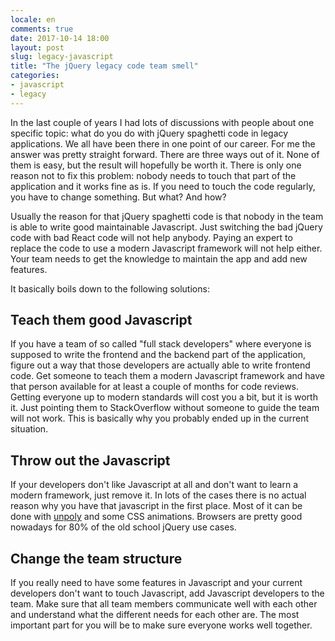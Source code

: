 ```yaml
---
locale: en
comments: true
date: 2017-10-14 18:00
layout: post
slug: legacy-javascript
title: "The jQuery legacy code team smell"
categories:
- javascript
- legacy
---
```

In the last couple of years I had lots of discussions with people about one
specific topic: what do you do with jQuery spaghetti code in legacy
applications. We all have been there in one point of our career. For me the
answer was pretty straight forward. There are three ways out of it. None of
them is easy, but the result will hopefully be worth it. There is only
one reason not to fix this problem: nobody needs to touch that part of the
application and it works fine as is. If you need to touch the code regularly,
you have to change something. But what? And how?

Usually the reason for that jQuery spaghetti code is that nobody in the team
is able to write good maintainable Javascript. Just switching the bad jQuery code with
bad React code will not help anybody. Paying an expert to replace the code
to use a modern Javascript framework will not help either. Your team needs to
get the knowledge to maintain the app and add new features.

It basically boils down to the following solutions:

## Teach them good Javascript

If you have a team of so called "full stack developers" where everyone is
supposed to write the frontend and the backend part of the application, figure
out a way that those developers are actually able to write frontend code.
Get someone to teach them a modern Javascript framework and have that person
available for at least a couple of months for code reviews. Getting everyone
up to modern standards will cost you a bit, but it is worth it. Just pointing
them to StackOverflow without someone to guide the team will not work. This is
basically why you probably ended up in the current situation.

## Throw out the Javascript

If your developers don't like Javascript at all and don't want to learn a modern
framework, just remove it. In lots of the cases there is no actual reason
why you have that javascript in the first place. Most of it can be done with
[unpoly](https://unpoly.com/) and some CSS animations. Browsers are pretty good
nowadays for 80% of the old school jQuery use cases.

## Change the team structure

If you really need to have some features in Javascript and your current
developers don't want to touch Javascript, add Javascript developers to the
team. Make sure that all team members communicate well with each other and
understand what the different needs for each other are. The most important
part for you will be to make sure everyone works well together.
